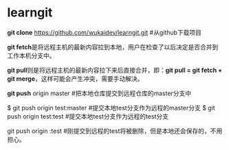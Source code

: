 # learngit

**git clone**  https://github.com/wukaidev/learngit.git #从github下载项目



**git fetch**是将远程主机的最新内容拉到本地，用户在检查了以后决定是否合并到工作本机分支中。

**git pull**则是将远程主机的最新内容拉下来后直接合并，即：**git pull = git fetch + git merge**，这样可能会产生冲突，需要手动解决。



**git push** origin master #把本地仓库提交到远程仓库的master分支中 

$ git push origin test:master #提交本地test分支作为远程的master分支
$ git push origin test:test #提交本地test分支作为远程的test分支

git push origin :test #刚提交到远程的test将被删除，但是本地还会保存的，不用担心。





